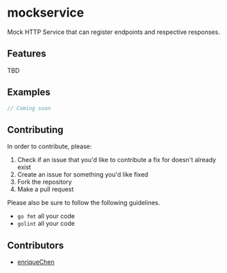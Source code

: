 # mockservice

Mock HTTP Service that can register endpoints and respective responses.

## Features

TBD

## Examples

```go
// Coming soon
```

## Contributing

In order to contribute, please:

1. Check if an issue that you'd like to contribute a fix for doesn't already exist
2. Create an issue for something you'd like fixed
3. Fork the repository
4. Make a pull request

Please also be sure to follow the following guidelines.

- `go fmt` all your code
- `golint` all your code

## Contributors

- [enriqueChen](https://github.com/enriqueChen)
